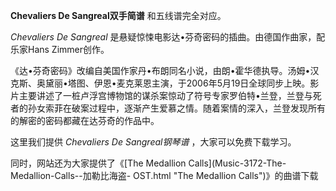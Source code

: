

**Chevaliers De Sangreal双手简谱** 和五线谱完全对应。

_Chevaliers De Sangreal_ 是悬疑惊悚电影达•芬奇密码的插曲。由德国作曲家，配乐家Hans Zimmer创作。

《达•芬奇密码》改编自美国作家丹•布朗同名小说，由朗•霍华德执导。汤姆•汉克斯、奥黛丽•塔图、伊恩•麦克莱恩主演，于2006年5月19日全球同步上映。影片主要讲述了一桩卢浮宫博物馆的谋杀案惊动了符号专家罗伯特•兰登，兰登与死者的孙女索菲在破案过程中，逐渐产生爱慕之情。随着案情的深入，兰登发现所有的解密的密码都藏在达芬奇的作品中。

这里我们提供 _Chevaliers De Sangreal钢琴谱_ ，大家可以免费下载学习。

同时，网站还为大家提供了《[The Medallion Calls](Music-3172-The-Medallion-Calls--加勒比海盗-
OST.html "The Medallion Calls")》的曲谱下载

